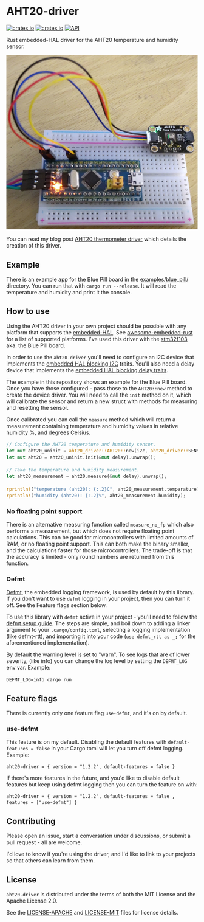 # AHT20-driver

[![crates.io](https://img.shields.io/crates/v/aht20-driver.svg)](https://crates.io/crates/aht20-driver)
[![crates.io](https://img.shields.io/crates/l/aht20-driver.svg)](https://crates.io/crates/aht20-driver)
[![API](https://docs.rs/aht20-driver/badge.svg)](https://docs.rs/aht20-driver)

Rust embedded-HAL driver for the AHT20 temperature and humidity sensor.

![Blue Pill with AHT20 sensor](project_example.jpg)

You can read my blog post [AHT20 thermometer
driver](http://www.rawmeat.org/code/20220130-aht20_driver/) which details the
creation of this driver.


## Example

There is an example app for the Blue Pill board in the
[examples/blue_pill/](examples/blue_pill/) directory. You can run that with
`cargo run --release`. It will read the temperature and humidity and print it
the console.


## How to use

Using the AHT20 driver in your own project should be possible with any platform
that supports the
[embedded-HAL](https://github.com/rust-embedded/embedded-hal). See
[awesome-embedded-rust](https://github.com/rust-embedded/awesome-embedded-rust#hal-implementation-crates)
for a list of supported platforms. I've used this driver with the
[stm32f103](https://github.com/stm32-rs/stm32f1xx-hal), aka. the Blue Pill
board.

In order to use the `aht20-driver` you'll need to configure an I2C device that
implements the [embedded HAL blocking
I2C](https://docs.rs/embedded-hal/latest/embedded_hal/blocking/i2c/index.html)
traits. You'll also need a delay device that implements the [embedded HAL
blocking delay
traits](https://docs.rs/embedded-hal/latest/embedded_hal/blocking/delay/index.html).

The example in this repository shows an example for the Blue Pill board. Once
you have those configured - pass those to the `AHT20::new` method to create the
device driver. You will need to call the `init` method on it, which will
calibrate the sensor and return a new struct with methods for measuring and
resetting the sensor.

Once calibrated you can call the `measure` method which will return a
measurement containing temperature and humidity values in relative humidity %,
and degrees Celsius.
 
```rust 
// Configure the AHT20 temperature and humidity sensor.
let mut aht20_uninit = aht20_driver::AHT20::new(i2c, aht20_driver::SENSOR_ADDRESS);
let mut aht20 = aht20_uninit.init(&mut delay).unwrap();

// Take the temperature and humidity measurement.
let aht20_measurement = aht20.measure(&mut delay).unwrap();

rprintln!("temperature (aht20): {:.2}C", aht20_measurement.temperature);
rprintln!("humidity (aht20): {:.2}%", aht20_measurement.humidity);
```

### No floating point support

There is an alternative measuring function called `measure_no_fp` which also
performs a measurement, but which does not require floating point calculations.
This can be good for microcontrollers with limited amounts of RAM, or no
floating point support. This can both make the binary smaller, and the
calculations faster for those microcontrollers. The trade-off is that the
accuracy is limited - only round numbers are returned from this function.


### Defmt

[Defmt](https://defmt.ferrous-systems.com/), the embedded logging framework, is
used by default by this library. If you don't want to use `defmt` logging in
your project, then you can turn it off. See the Feature flags section below.

To use this library with `defmt` active in your project - you'll need to follow
the [defmt setup guide](https://defmt.ferrous-systems.com/setup). The steps are
simple, and boil down to adding a linker argument to your `.cargo/config.toml`,
selecting a logging implementation (like defmt-rtt), and importing it into your
code (`use defmt_rtt as _;` for the aforementioned implementation).

By default the warning level is set to "warn". To see logs that are of lower
severity, (like info) you can change the log level by setting the `DEFMT_LOG`
env var. Example:

```DEFMT_LOG=info cargo run```


## Feature flags

There is currently only one feature flag `use-defmt`, and it's on by default.


### use-defmt

This feature is on my default. Disabling the default features with
`default-features = false` in your Cargo.toml will let you turn off defmt
logging. Example:

```
aht20-driver = { version = "1.2.2", default-features = false }
```

If there's more features in the future, and you'd like to disable default
features but keep using defmt logging then you can turn the feature on with:

```
aht20-driver = { version = "1.2.2", default-features = false , features = ["use-defmt"] }
```


## Contributing

Please open an issue, start a conversation under discussions, or submit a pull
request - all are welcome.

I'd love to know if you're using the driver, and I'd like to link to your
projects so that others can learn from them.


## License

`aht20-driver` is distributed under the terms of both the MIT License and the
Apache License 2.0.

See the [LICENSE-APACHE](LICENSE-APACHE) and [LICENSE-MIT](LICENSE-MIT) files
for license details.
